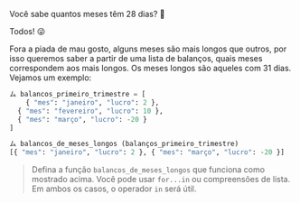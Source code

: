Você sabe quantos meses têm 28 dias? :thinking:

Todos! :stuck_out_tongue_winking_eye:

Fora a piada de mau gosto, alguns meses são mais longos que outros, por isso queremos saber a partir de uma lista de balanços, quais meses correspondem aos mais longos. Os meses longos são aqueles com 31 dias. Vejamos um exemplo:


``` python
ム balancos_primeiro_trimestre = [
	{ "mes": "janeiro", "lucro": 2 },
  { "mes": "fevereiro", "lucro": 10 },
  { "mes": "março", "lucro": -20 }
]

ム balancos_de_meses_longos (balanços_primeiro_trimestre)
[{ "mes": "janeiro", "lucro": 2 }, { "mes": "março", "lucro": -20 }]
```

> Defina a função `balancos_de_meses_longos` que funciona como mostrado acima. Você pode usar `for...in` ou compreensões de lista. Em ambos os casos, o operador `in` será útil.
